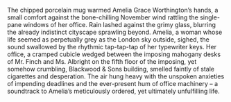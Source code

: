 The chipped porcelain mug warmed Amelia Grace Worthington’s hands, a small comfort against the bone-chilling November wind rattling the single-pane windows of her office.  Rain lashed against the grimy glass, blurring the already indistinct cityscape sprawling beyond. Amelia, a woman whose life seemed as perpetually grey as the London sky outside, sighed, the sound swallowed by the rhythmic tap-tap-tap of her typewriter keys. Her office, a cramped cubicle wedged between the imposing mahogany desks of Mr. Finch and Ms. Albright on the fifth floor of the imposing, yet somehow crumbling, Blackwood & Sons building, smelled faintly of stale cigarettes and desperation. The air hung heavy with the unspoken anxieties of impending deadlines and the ever-present hum of office machinery – a soundtrack to Amelia’s meticulously ordered, yet ultimately unfulfilling life.
